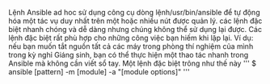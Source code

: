 Lệnh Ansible ad hoc sử dụng công cụ dòng lệnh/usr/bin/ansible để tự động hóa một tác vụ duy nhất 
trên một hoặc nhiều nút được quản lý. các lệnh đặc biệt nhanh chóng và dễ dàng nhưng chúng không 
thể sử dụng lại được. 
Các lệnh đặc biệt rất phù hợp cho những công việc bạn hiếm khi lặp lại. Ví dụ: nếu bạn muốn tắt 
nguồn tất cả các máy trong phòng thí nghiệm của mình trong kỳ nghỉ Giáng sinh, bạn có thể thực hiện 
một thao tác nhanh trong Ansible mà không cần viết sổ tay. Một lệnh đặc biệt trông như thế này
'''
$ ansible [pattern] -m [module] -a "[module options]"
'''

